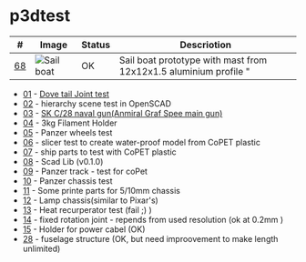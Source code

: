 # p3dtest

| # | Image | Status | Descriotion |
| --- | --- | --- | --- |
| [68](https://github.com/ayaromenok/p3dTest/issues/68) |   ![Sail boat](https://github.com/ayaromenok/p3dTest/blob/master/68_sailBoat/png/68icon.jpg?raw=true) | OK |Sail boat prototype with mast from 12x12x1.5 aluminium profile "


 - [01](https://github.com/ayaromenok/p3dTest/issues/1) - [Dove tail Joint test](https://en.wikipedia.org/wiki/Dovetail_joint)
 - [02](https://github.com/ayaromenok/p3dTest/issues/2) - hierarchy scene test in OpenSCAD
 - [03](https://github.com/ayaromenok/p3dTest/issues/3) - [SK C/28 naval gun(Anmiral Graf Spee main gun)](https://en.wikipedia.org/wiki/28_cm_SK_C/28_naval_gun)
 - [04](https://github.com/ayaromenok/p3dTest/issues/4) - 3kg Filament Holder
 - [05](https://github.com/ayaromenok/p3dTest/issues/5) - Panzer wheels test
 - [06](https://github.com/ayaromenok/p3dTest/issues/6) - slicer test to create water-proof model from CoPET plastic
 - [07](https://github.com/ayaromenok/p3dTest/issues/7) - ship parts to test with CoPET plastic
 - [08](https://github.com/ayaromenok/p3dTest/issues/8) - Scad Lib (v0.1.0)
 - [09](https://github.com/ayaromenok/p3dTest/issues/9) - Panzer track - test for coPet
 - [10](https://github.com/ayaromenok/p3dTest/issues/10) - Panzer chassis test
 - [11](https://github.com/ayaromenok/p3dTest/issues/11) - Some printe parts for 5/10mm chassis
 - [12](https://github.com/ayaromenok/p3dTest/issues/12) - Lamp chassis(similar to Pixar's)
 - [13](https://github.com/ayaromenok/p3dTest/issues/13) - Heat recurperator test (fail ;) )
 - [14](https://github.com/ayaromenok/p3dTest/issues/14) - fixed rotation joint - repends from used resolution (ok at 0.2mm )
 - [15](https://github.com/ayaromenok/p3dTest/issues/15) - Holder for power cabel (OK)
 - [28](https://github.com/ayaromenok/p3dTest/issues/28) - fuselage structure (OK, but need improovement to make length unlimited)
 

